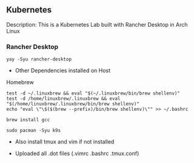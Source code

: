 
## Kubernetes

Description: This is a Kubernetes Lab built with Rancher Desktop in Arch Linux

### Rancher Desktop

``yay -Syu rancher-desktop``

- Other Dependencies installed on Host

Homebrew

```
test -d ~/.linuxbrew && eval "$(~/.linuxbrew/bin/brew shellenv)"
test -d /home/linuxbrew/.linuxbrew && eval "$(/home/linuxbrew/.linuxbrew/bin/brew shellenv)"
echo "eval \"\$($(brew --prefix)/bin/brew shellenv)\"" >> ~/.bashrc
```

``brew install gcc``

``sudo pacman -Syu k9s``

- Also install tmux and vim if not installed

- Uploaded all .dot files (.vimrc .bashrc .tmux.conf)


